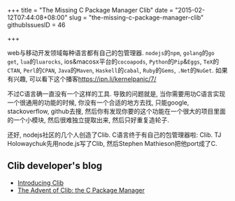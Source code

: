 +++
title = "The Missing C Package Manager Clib"
date = "2015-02-12T07:44:08+08:00"
slug = "the-missing-c-package-manager-clib"
githubIssuesID = 46

+++

web与移动开发领域每种语言都有自己的包管理器. `nodejs`的`npm`, `golang`的`go get`, `lua`的`luarocks`, ios&macosx平台的`cocoapods`, `Python`的`Pip`&`Eggs`, `TeX`的`CTAN`, `Perl`的`CPAN`, `Java`的`Maven`, `Haskell`的`cabal`, `Ruby`的`Gems`, `.Net`的`NuGet`. 如果有兴趣, 可以看下这个播客<https://ipn.li/kernelpanic/7/>

不过C语言确一直没有一个这样的工具. 导致的问题就是, 当你需要用功C语言实现一个很通用的功能的时候, 你没有一个合适的地方去找, 只能google, stackoverflow, github去搜, 然后你有发现你要的这个功能在一个很大的项目里面的一个小模块, 然后很难独立提取出来, 然后只好重复造轮子.

还好, nodejs社区的几个人创造了Clib. C语言终于有自己的包管理器啦: Clib. TJ Holowaychuk先用node.js写了Clib, 然后Stephen Mathieson把他port成了C.

## Clib developer's blog
* [Introducing Clib](https://medium.com/code-adventures/introducing-clib-b32e6e769cb3)
* [The Advent of Clib: the C Package Manager](https://blog.ashworth.in/the-advent-of-clib-the-c-package-manager/)